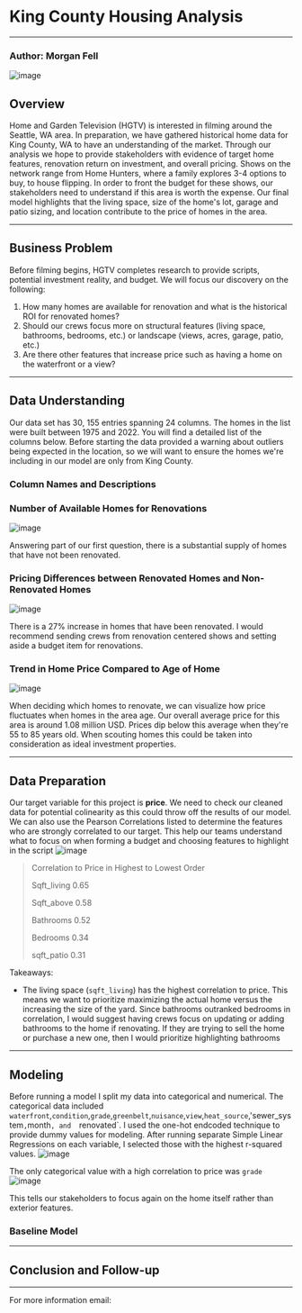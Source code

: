 # King County Housing Analysis
***************************************
### Author: Morgan Fell

![image](https://user-images.githubusercontent.com/20844445/228355779-0a7b778f-f5a7-473d-a3a0-ac3d4d1d3092.png)

## Overview
Home and Garden Television (HGTV) is interested in filming around the Seattle, WA area. In preparation, we have gathered historical home data for King County, WA to have an understanding of the market. Through our analysis we hope to provide stakeholders with evidence of target home features, renovation return on investment, and overall pricing. Shows on the network range from Home Hunters, where a family explores 3-4 options to buy, to house flipping. In order to front the budget for these shows, our stakeholders need to understand if this area is worth the expense. Our final model highlights that the living space, size of the home's lot, garage and patio sizing, and location contribute to the price of homes in the area. 

*****************************************
## Business Problem
Before filming begins, HGTV completes research to provide scripts, potential investment reality, and budget. We will focus our discovery on the following:
1. How many homes are available for renovation and what is the historical ROI for renovated homes?
2. Should our crews focus more on structural features (living space, bathrooms, bedrooms, etc.) or landscape (views, acres, garage, patio, etc.)
3. Are there other features that increase price such as having a home on the waterfront or a view?

*****************************************
## Data Understanding
Our data set has 30, 155 entries spanning 24 columns. The homes in the list were built between 1975 and 2022. You will find a detailed list of the columns below. Before starting the data provided a warning about outliers being expected in the location, so we will want to ensure the homes we're including in our model are only from King County. 
### Column Names and Descriptions

### Number of Available Homes for Renovations
![image](https://user-images.githubusercontent.com/20844445/228362123-567d2aa4-1d83-4cee-9d21-4bb6f8aba2db.png)

Answering part of our first question, there is a substantial supply of homes that have not been renovated.
### Pricing Differences between Renovated Homes and Non-Renovated Homes
![image](https://user-images.githubusercontent.com/20844445/228362323-98886e71-0fa7-4d5f-87ce-be825c873191.png)

There is a 27% increase in homes that have been renovated. I would recommend sending crews from renovation centered shows and setting aside a budget item for renovations. 

### Trend in Home Price Compared to Age of Home
![image](https://user-images.githubusercontent.com/20844445/228363845-69d99914-f970-4f73-8999-92c9569e88d1.png)

When deciding which homes to renovate, we can visualize how price fluctuates when homes in the area age. Our overall average price for this area is around 1.08 million USD. Prices dip below this average when they're 55 to 85 years old. When scouting homes this could be taken into consideration as ideal investment properties.
****************************************
## Data Preparation
Our target variable for this project is **price**. We need to check our cleaned data for potential colinearity as this could throw off the results of our model. We can also use the Pearson Correlations listed to determine the features who are strongly correlated to our target. This help our teams understand what to focus on when forming a budget and choosing features to highlight in the script
![image](https://user-images.githubusercontent.com/20844445/228365695-fd9a0b40-84d0-4fb4-91cf-90263e6b822b.png)
>Correlation to Price in Highest to Lowest Order
>
>Sqft_living 0.65
>
>Sqft_above 0.58
>
>Bathrooms 0.52
>
>Bedrooms 0.34
>
>sqft_patio 0.31
>

Takeaways:
- The living space (`sqft_living`) has the highest correlation to price. This means we want to prioritize maximizing the actual home versus the increasing the size of the yard. Since bathrooms outranked bedrooms in correlation, I would suggest having crews focus on updating or adding bathrooms to the home if renovating. If they are trying to sell the home or purchase a new one, then I would prioritize highlighting bathrooms 
***************************************
## Modeling
Before running a model I split my data into categorical and numerical. The categorical data included `waterfront`,`condition`,`grade`,`greenbelt`,`nuisance`,`view`,`heat_source`,'sewer_system`,`month`, and  `renovated`. I used the one-hot endcoded technique to provide dummy values for modeling. After running separate Simple Linear Regressions on each variable, I selected those with the highest r-squared values. 
![image](https://user-images.githubusercontent.com/20844445/228369812-a8744a98-9bf2-4a9b-8129-59fe0521e4ff.png)


The only categorical value with a high correlation to price was `grade`
![image](https://user-images.githubusercontent.com/20844445/228370122-c92095de-8137-4339-b095-6525be04bd0a.png)

This tells our stakeholders to focus again on the home itself rather than exterior features.

### Baseline Model

****************************************
## Conclusion and Follow-up



***************************************
For more information email: 
